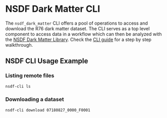# NSDF Dark Matter CLI

The `nsdf_dark_matter` CLI offers a pool of operations to access and download the R76 dark matter dataset. The CLI serves as a top level component to access data in a workflow which can
then be analyzed with the [NSDF Dark Matter Library](https://github.com/nsdf-fabric/nsdf-slac/tree/main/nsdf_dark_matter). Check the [CLI guide](https://github.com/nsdf-fabric/nsdf-slac/blob/main/docs/cli.md) for a step by step walkthrough.

## NSDF CLI Usage Example

### Listing remote files

```bash
nsdf-cli ls
```

### Downloading a dataset

```bash
nsdf-cli download 07180827_0000_F0001
```
